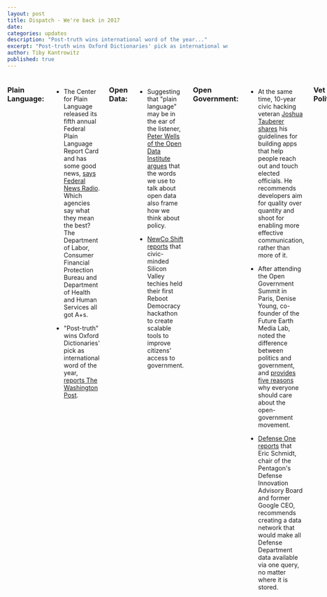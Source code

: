 ```yaml
---
layout: post
title: Dispatch - We're back in 2017
date:  
categories: updates
description: "Post-truth wins international word of the year..."
excerpt: "Post-truth wins Oxford Dictionaries' pick as international word of the year..."
author: Tiby Kantrowitz
published: true
---
```


<div class="row">
<div class="small-12 medium-9 medium-centered columns" markdown="1">

### Plain Language:

- The Center for Plain Language released its fifth annual Federal Plain Language Report Card and has some good news, [says Federal News Radio](http://federalnewsradio.com/management/2017/01/plain-language-report-card-aims-free-agencies-bogged-bureaucratic-gibberish/). Which agencies say what they mean the best? The Department of Labor, Consumer Financial Protection Bureau and Department of Health and Human Services all got A+s.
 
- "Post-truth" wins Oxford Dictionaries' pick as international word of the year, [reports The Washington Post](https://www.washingtonpost.com/news/the-fix/wp/2016/11/16/post-truth-named-2016-word-of-the-year-by-oxford-dictionaries/?utm_term=.8279921b87f0).

### Open Data:

- Suggesting that "plain language" may be in the ear of the listener, [Peter Wells of the Open Data Institute argues](https://medium.com/@peterkwells/make-data-great-again-ab27ff9141df#.99ihcxo1i) that the words we use to talk about open data also frame how we think about policy.

- [NewCo Shift reports](https://shift.newco.co/is-silicon-valley-finding-its-civic-voice-43bc6d586d5f#.az2wsj7f2) that civic-minded Silicon Valley techies held their first Reboot Democracy hackathon to create scalable tools to improve citizens' access to government.

### Open Government:

- At the same time, 10-year civic hacking veteran [Joshua Tauberer shares](https://medium.com/@joshuatauberer/how-to-build-an-app-to-call-write-congress-f79771addc2b#.73acoign7) his guidelines for building apps that help people reach out and touch elected officials. He recommends developers aim for quality over quantity and shoot for enabling more effective communication, rather than more of it. 

- After attending the Open Government Summit in Paris, Denise Young, co-founder of the Future Earth Media Lab, noted the difference between politics and government, and [provides five reasons](https://medium.com/@ylld/open-government-matters-more-than-ever-heres-5-reasons-why-e5bc5374116a#.14vecqw2x) why everyone should care about the open-government movement. 

- [Defense One reports](http://www.defenseone.com/technology/2017/01/pentagon-needs-its-own-google-all-its-data-says-eric-schmidt/134456) that Eric Schmidt, chair of the Pentagon's Defense Innovation Advisory Board and former Google CEO, recommends creating a data network that would make all Defense Department data available via one query, no matter where it is stored.

### Vet Politics:

- Falling from its highest point in 2011, [Military Times writes](http://www.militarytimes.com/articles/veteran-unemployment-drops-again-in-2016) that veteran unemployment levels continued to drop in December, finishing in 2016 with an annual rate of 4.3 percent.

- Welcome to the nerd squad. Air Force Secretary Deborah Lee James said they're "setting up a nerd cyber swat team - the NCST," [reports DoD Buzz](https://www.dodbuzz.com/2017/01/06/air-force-wants-nerd-cyber-swat-team-pentagon). These highly qualified experts ("HQE") will join the new digital service to lend their familiarity with the state of the technology for short stints of six months to a year.

### Vet Love:
- The Veterans Book Project curated by artist Monica Haller documents pictures taken by American veterans in Iraq, [Timeline.com reports](https://timeline.com/photos-the-personal-snapshots-of-american-soldiers-who-fought-in-iraq-a57c7972d3d8). The amateur photos provide insight into the service members' personal experiences of the conflict. 

- Good news for veterans wanting to know how their local VA hospital compares to other hospitals around the country. Internal performance score cards are available online via the Quality of Care app at the Department of Veterans Affairs website, [announces GovTech](http://www.govtech.com/health/Veterans-Can-Now-See-VA-Hospital-Performance-Data-Online.html).

- [Marine Corps Times reports](https://www.marinecorpstimes.com/articles/first-female-recruits-training-for-infantry) that when Marine recruits join the School of Infantry's  Training Battalion after graduating boot camp this January, their ranks will include the first four women to pass the physical standards for infantry jobs.

- Scholarship for Service offers a new tool to help make the process of funding school a little easier, [reports Military Times](http://www.militarytimes.com/articles/troops-veterans-and-military-families-can-track-down-a-college-scholarship-with-this-new-search-tool).

### Human-Centered Design

- [Laura Mingail explains](https://uploadvr.com/what-drives-us-to-seek-out-immersive-experiences/) how leveraging innovation firm IDEO's Toolkit of human drivers can help designers create more compelling immersive experiences in virtual reality.

### What we're reading:

- The [Office of Digital Strategy presents](https://medium.com/the-white-house/in-review-how-the-white-house-has-engaged-with-the-american-people-online-b3d84a915287) the top digital moments of President Obama's Administration. They range from live-streaming President Obama and First Lady Michelle Obama surprising East Wing visitors on a White House tour in 2009, to launching 1600, its first augmented reality app this past year. 
